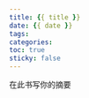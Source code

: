 ```yaml
---
title: {{ title }}
date: {{ date }}
tags:
categories:
toc: true
sticky: false
---
```


在此书写你的摘要



<!--more-->

